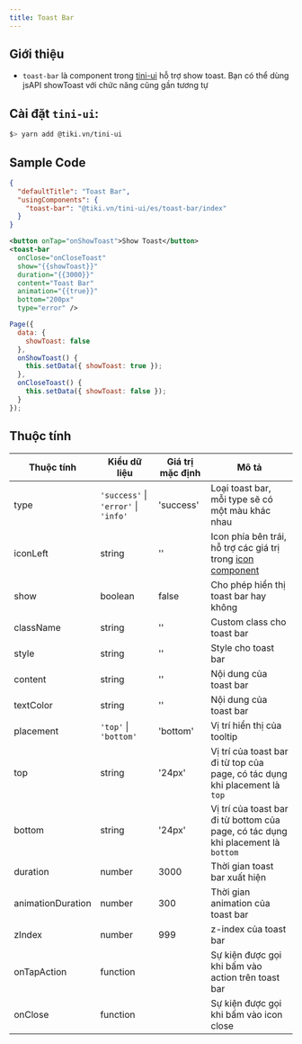 ```yaml
---
title: Toast Bar
---
```


## Giới thiệu

- `toast-bar` là component trong [tini-ui](https://www.npmjs.com/package/@tiki.vn/tini-ui) hỗ trợ show toast. Bạn có thể dùng jsAPI showToast với chức năng cũng gần tương tự

<!-- ## Quét mã để trải nghiệm -->

<!-- import { QRCode } from '@site/src/components/QRCode'; -->

<!-- <QRCode page="pages/component/advance/form/tooltip/index" /> -->


## Cài đặt `tini-ui`:

```bash
$> yarn add @tiki.vn/tini-ui
```

## Sample Code


```json title=index.json
{
  "defaultTitle": "Toast Bar",
  "usingComponents": {
    "toast-bar": "@tiki.vn/tini-ui/es/toast-bar/index"
  }
}
```

```xml title=index.txml
<button onTap="onShowToast">Show Toast</button>
<toast-bar
  onClose="onCloseToast"
  show="{{showToast}}"
  duration="{{3000}}"
  content="Toast Bar"
  animation="{{true}}"
  bottom="200px"
  type="error" />
```

```js title=index.js
Page({
  data: {
    showToast: false
  },
  onShowToast() {
    this.setData({ showToast: true });
  },
  onCloseToast() {
    this.setData({ showToast: false });
  }
});
```

## Thuộc tính 

| Thuộc tính           | Kiểu dữ liệu                                 | Giá trị mặc định   | Mô tả                                                                                      |
| ----------------- | ------------------------------------ | ------------- | ----------------------------------------------------------------------------------------------- |
| type              | `'success'` \| `'error'` \| `'info'` | 'success'     | Loại toast bar, mỗi type sẽ có một màu khác nhau                                                |
| iconLeft          | string                               | ''            | Icon phía bên trái, hỗ trợ các giá trị trong [icon component](/docs/component/basic/basic/icon) |
| show              | boolean                              | false         | Cho phép hiển thị toast bar hay không                                                           |
| className         | string                               | ''            | Custom class cho toast bar                                                                      |
| style             | string                               | ''            | Style cho toast bar                                                                             |
| content           | string                               | ''            | Nội dung của toast bar                                                                          |
| textColor         | string                               | ''            | Nội dung của toast bar                                                                          |
| placement         | `'top'` \| `'bottom'`                | 'bottom'      | Vị trí hiển thị của tooltip                                                                     |
| top               | string                               | '24px'        | Vị trí của toast bar đi từ top của page, có tác dụng khi placement là `top`                     |
| bottom            | string                               | '24px'        | Vị trí của toast bar đi từ bottom của page, có tác dụng khi placement là `bottom`               |
| duration          | number                               | 3000          | Thời gian toast bar xuất hiện                                                                   |
| animationDuration | number                               | 300           | Thời gian animation của toast bar                                                               |
| zIndex            | number                               | 999           | z-index của toast bar                                                                           |
| onTapAction       | function                             |               | Sự kiện được gọi khi bấm vào action trên toast bar                                              |
| onClose           | function                             |               | Sự kiện được gọi khi bấm vào icon close                                                         |
